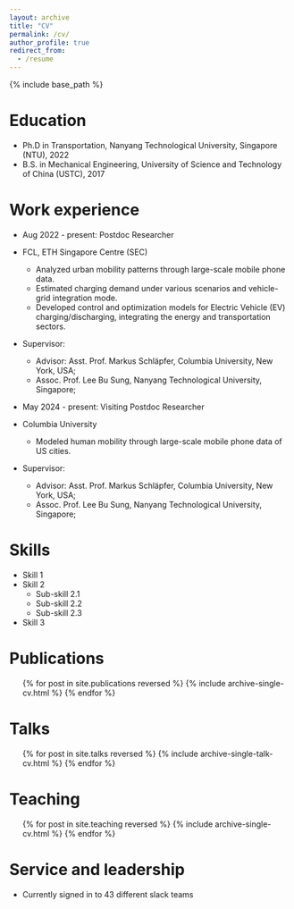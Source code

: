 ```yaml
---
layout: archive
title: "CV"
permalink: /cv/
author_profile: true
redirect_from:
  - /resume
---
```


{% include base_path %}

Education
======
* Ph.D in Transportation, Nanyang Technological University, Singapore (NTU), 2022
* B.S. in Mechanical Engineering, University of Science and Technology of China (USTC), 2017

Work experience
======
* Aug 2022 - present: Postdoc Researcher
* FCL, ETH Singapore Centre (SEC)
  *	Analyzed urban mobility patterns through large-scale mobile phone data.
  *	Estimated charging demand under various scenarios and vehicle-grid integration mode. 
  * Developed control and optimization models for Electric Vehicle (EV) charging/discharging, integrating the energy and transportation sectors. 
* Supervisor:
  * Advisor: Asst. Prof. Markus Schläpfer, Columbia University, New York, USA;
  * Assoc. Prof. Lee Bu Sung, Nanyang Technological University, Singapore; 

* May 2024 - present: Visiting Postdoc Researcher
* Columbia University
  *	Modeled human mobility through large-scale mobile phone data of US cities.
* Supervisor:
  * Advisor: Asst. Prof. Markus Schläpfer, Columbia University, New York, USA;
  * Assoc. Prof. Lee Bu Sung, Nanyang Technological University, Singapore; 

Skills
======
* Skill 1
* Skill 2
  * Sub-skill 2.1
  * Sub-skill 2.2
  * Sub-skill 2.3
* Skill 3

Publications
======
  <ul>{% for post in site.publications reversed %}
    {% include archive-single-cv.html %}
  {% endfor %}</ul>
  
Talks
======
  <ul>{% for post in site.talks reversed %}
    {% include archive-single-talk-cv.html  %}
  {% endfor %}</ul>
  
Teaching
======
  <ul>{% for post in site.teaching reversed %}
    {% include archive-single-cv.html %}
  {% endfor %}</ul>
  
Service and leadership
======
* Currently signed in to 43 different slack teams
